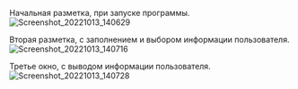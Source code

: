 Начальная разметка, при запуске программы. <br>
![Screenshot_20221013_140629](https://user-images.githubusercontent.com/90903338/198211208-c0da5a32-ead3-4538-afd3-af34347e4f07.png) <br>


Вторая разметка, с заполнением и выбором информации пользователя. <br>
![Screenshot_20221013_140716](https://user-images.githubusercontent.com/90903338/198211464-d045188e-20fb-41ef-a2dd-31d4f2a1b2d3.png)<br>


Третье окно, с выводом информации пользователя. <br>
![Screenshot_20221013_140728](https://user-images.githubusercontent.com/90903338/198211507-f39ada62-d2aa-414c-92cc-d78e1b2c72e7.png)

